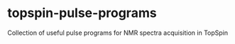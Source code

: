 # topspin-pulse-programs
Collection of useful pulse programs for NMR spectra acquisition in TopSpin
